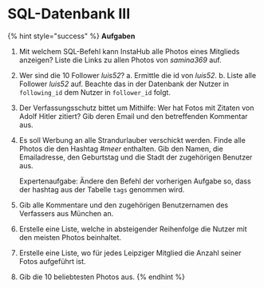 # SQL-Datenbank III

{% hint style="success" %}
**Aufgaben**

1. Mit welchem SQL-Befehl kann InstaHub alle Photos eines Mitglieds anzeigen? Liste die Links zu allen Photos von _samina369_ auf.
2. Wer sind die 10 Follower _luis52_? a. Ermittle die id von _luis52_. b. Liste alle Follower _luis52_ auf. Beachte das in der Datenbank der Nutzer in `following_id` dem Nutzer in `follower_id` folgt.
3. Der Verfassungsschutz bittet um Mithilfe: Wer hat Fotos mit Zitaten von Adolf Hitler zitiert? Gib deren Email und den betreffenden Kommentar aus.
4. Es soll Werbung an alle Strandurlauber verschickt werden. Finde alle Photos die den Hashtag _\#meer_ enthalten. Gib den Namen, die Emailadresse, den Geburtstag und die Stadt der zugehörigen Benutzer aus.

   Expertenaufgabe: Ändere den Befehl der vorherigen Aufgabe so, dass der hashtag aus der Tabelle `tags` genommen wird.

5. Gib alle Kommentare und den zugehörigen Benutzernamen des Verfassers aus München an.
6. Erstelle eine Liste, welche in absteigender Reihenfolge die Nutzer mit den meisten Photos beinhaltet.
7. Erstelle eine Liste, wo für jedes Leipziger Mitglied die Anzahl seiner Fotos aufgeführt ist.
8. Gib die 10 beliebtesten Photos aus.
{% endhint %}

